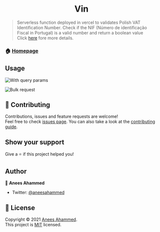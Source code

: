 <h1 align="center">Vin</h1>

> Serverless function deployed in vercel to validates Polish VAT Identification Number.
> Check if the NIF (Número de identificação Fiscal in Portugal) is a valid number and return a boolean value <br/>
> Click [here](https://en.wikipedia.org/wiki/VAT_identification_number) fore more details.

### 🏠 [Homepage](https://github.com/aneesahammed/vin#readme)

## Usage

![With query params](https://user-images.githubusercontent.com/8899419/111028015-b7d9f580-83eb-11eb-8188-563861d0be17.png)

![Bulk request](https://user-images.githubusercontent.com/8899419/111028048-f5d71980-83eb-11eb-9ba9-4b7d71be57fe.png)



## 🤝 Contributing

Contributions, issues and feature requests are welcome!<br />Feel free to check [issues page](https://github.com/aneesahammed/vin/issues). You can also take a look at the [contributing guide](https://github.com/aneesahammed/vin/blob/master/CONTRIBUTING.md).

## Show your support

Give a ⭐️ if this project helped you!

## Author

👤 **Anees Ahammed**

- Twitter: [@aneesahammed](https://twitter.com/aneesahammed)

## 📝 License

Copyright © 2021 [Anees Ahammed](https://github.com/aneesahammed).<br />
This project is [MIT](https://github.com/aneesahammed/grud/blob/master/LICENSE) licensed.
